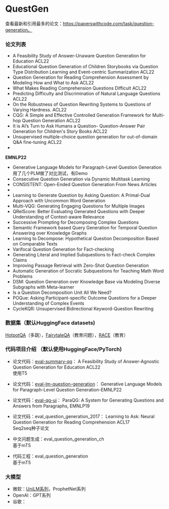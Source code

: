 # QuestGen
查看最新和引用最多的论文：https://paperswithcode.com/task/question-generation。  


### 论文列表
* A Feasibility Study of Answer-Unaware Question Generation for Education ACL22
* Educational Question Generation of Children Storybooks via Question Type Distribution Learning and Event-centric 
   Summarization ACL22
* Question Generation for Reading Comprehension Assessment by Modeling How and What to Ask ACL22
* What Makes Reading Comprehension Questions Difficult ACL22
* Predicting Difficulty and Discrimination of Natural Language Questions ACL22
* On the Robustness of Question Rewriting Systems to Questions of Varying Hardness. ACL22
* CQG: A Simple and Effective Controlled Generation Framework for Multi-hop Question Generation ACL22
* It is AI’s Turn to Ask Humans a Question- Question-Answer Pair Generation for Children's Story Books ACL22
* Unsupervised multiple-choice question generation for out-of-domain Q&A fine-tuning ACL22
* 
**EMNLP22**
* Generative Language Models for Paragraph-Level Question Generation  用了几个PLM做了对比测试，有Demo
* Consecutive Question Generation via Dynamic Multitask Learning
* CONSISTENT: Open-Ended Question Generation From News Articles
* 
* Learning to Generate Question by Asking Question: A Primal-Dual Approach with Uncommon Word Generation
* Multi-VQG: Generating Engaging Questions for Multiple Images
* QRelScore: Better Evaluating Generated Questions with Deeper Understanding of Context-aware Relevance
* Successive Prompting for Decomposing Complex Questions
* Semantic Framework based Query Generation for Temporal Question Answering over Knowledge Graphs
* Learning to Decompose: Hypothetical Question Decomposition Based on Comparable Texts
* Varifocal Question Generation for Fact-checking
* Generating Literal and Implied Subquestions to Fact-check Complex Claims
* Improving Passage Retrieval with Zero-Shot Question Generation
* Automatic Generation of Socratic Subquestions for Teaching Math Word Problems
* DSM: Question Generation over Knowledge Base via Modeling Diverse Subgraphs with Meta-learner
* Is a Question Decomposition Unit All We Need?
* POQue: Asking Participant-specific Outcome Questions for a Deeper Understanding of Complex Events
* CycleKQR: Unsupervised Bidirectional Keyword-Question Rewriting

### 数据集（默认HuggingFace datasets)

[HotpotQA](https://huggingface.co/datasets/hotpot_qa)（多跳），[FairytaleQA](https://huggingface.co/datasets/GEM/FairytaleQA)（教育问题），[RACE](https://huggingface.co/datasets/race)（教育）

### 代码项目介绍 （默认使用HuggingFace/PyTorch)
- 论文代码：[eval-summary-qg](https://github.com/weibifan/eval-summary-qg)：
A Feasibility Study of Answer-Agnostic Question Generation for Education ACL22  
使用T5

- 论文代码：[eval-lm-question-generation](https://github.com/weibifan/eval-lm-question-generation)：
Generative Language Models for Paragraph-Level Question Generation-EMNLP22  

- 论文代码：[eval-qg-ui](https://github.com/weibifan/eval-qg-ui)：
ParaQG: A System for Generating Questions and Answers from Paragraphs, EMNLP19  

- 论文代码：eval_question_generation_2017：
Learning to Ask: Neural Question Generation for Reading Comprehension ACL17   
Seq2seq种子论文

- 中文问题生成：eval_question_generation_ch  
基于mT5

- 代码工程：eval_question_generation  
基于mT5

### 大模型
* 微软：[UniLM系列](https://github.com/microsoft/unilm)，ProphetNet系列
* OpenAI：GPT系列
* 谷歌：

